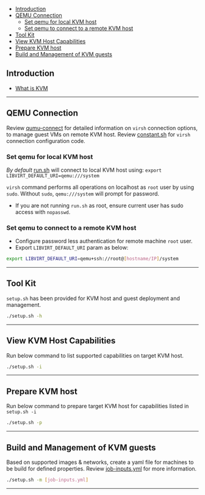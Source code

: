 - [Introduction](#introduction)
- [QEMU Connection](#qemu-connection)
  - [Set qemu for local KVM host](#set-qemu-for-local-kvm-host)
  - [Set qemu to connect to a remote KVM host](#set-qemu-to-connect-to-a-remote-kvm-host)
- [Tool Kit](#tool-kit)
- [View KVM Host Capabilities](#view-kvm-host-capabilities)
- [Prepare KVM host](#prepare-kvm-host)
- [Build and Management of KVM guests](#build-and-management-of-kvm-guests)

## Introduction
- [What is KVM](https://www.redhat.com/en/topics/virtualization/what-is-KVM)
---

## QEMU Connection
Review [qumu-connect](./docs/qemu-connect.md) for detailed information on `virsh` connection options, to manage guest VMs on remote KVM host. Review [constant.sh](./scripts/constant.sh) for `virsh` connection configuration code.

### Set qemu for local KVM host
*By default* [run.sh](./run.sh) will connect to local KVM host using:
`export LIBVIRT_DEFAULT_URI=qemu:///system`

`virsh` command performs all operations on localhost as `root` user by using `sudo`. Without `sudo`, `qemu:///system` will prompt for password.
  - If you are not running `run.sh` as root, ensure current user has sudo access with `nopasswd`.

### Set qemu to connect to a remote KVM host
- Configure password less authentication for remote machine `root` user.
- Export `LIBVIRT_DEFAULT_URI` param as below:
```bash
export LIBVIRT_DEFAULT_URI=qemu+ssh://root@[hostname/IP]/system
```
---
## Tool Kit
`setup.sh` has been provided for KVM host and guest deployment and management.
```bash
./setup.sh -h
```
---

## View KVM Host Capabilities
Run below command to list supported capabilities on target KVM host.

```bash
./setup.sh -i
```
---

## Prepare KVM host
Run below command to prepare target KVM host for capabilities listed in `setup.sh -i`
```bash
./setup.sh -p
```
---

## Build and Management of KVM guests
Based on supported images & networks, create a yaml file for machines to be build for defined properties. Review [job-inputs.yml](./job-inputs.yml) for more information.

```bash
./setup.sh -m [job-inputs.yml]
```
---